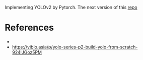Implementing YOLOv2 by Pytorch. The next version of this [repo](https://github.com/GiaKhangLuu/YOLOv1_from_scratch)


# References

*   
*   https://viblo.asia/p/yolo-series-p2-build-yolo-from-scratch-924lJGoz5PM

